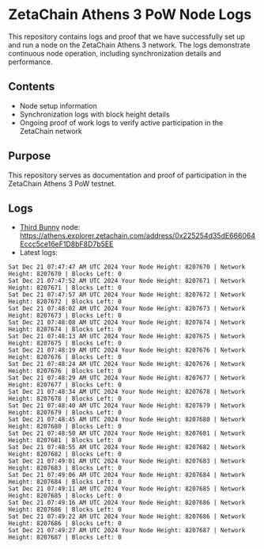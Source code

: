 # ZetaChain Athens 3 PoW Node Logs
This repository contains logs and proof that we have successfully set up and run a node on the ZetaChain Athens 3 network. The logs demonstrate continuous node operation, including synchronization details and performance.

## Contents
- Node setup information
- Synchronization logs with block height details
- Ongoing proof of work logs to verify active participation in the ZetaChain network

## Purpose
This repository serves as documentation and proof of participation in the ZetaChain Athens 3 PoW testnet.

## Logs

- [Third Bunny](https://thirdbunny.xyz/) node: https://athens.explorer.zetachain.com/address/0x225254d35dE666064Eccc5ce16eF1D8bF8D7b5EE
- Latest logs:
```
Sat Dec 21 07:47:47 AM UTC 2024 Your Node Height: 8207670 | Network Height: 8207670 | Blocks Left: 0
Sat Dec 21 07:47:52 AM UTC 2024 Your Node Height: 8207671 | Network Height: 8207671 | Blocks Left: 0
Sat Dec 21 07:47:57 AM UTC 2024 Your Node Height: 8207672 | Network Height: 8207672 | Blocks Left: 0
Sat Dec 21 07:48:02 AM UTC 2024 Your Node Height: 8207673 | Network Height: 8207673 | Blocks Left: 0
Sat Dec 21 07:48:08 AM UTC 2024 Your Node Height: 8207674 | Network Height: 8207674 | Blocks Left: 0
Sat Dec 21 07:48:13 AM UTC 2024 Your Node Height: 8207675 | Network Height: 8207675 | Blocks Left: 0
Sat Dec 21 07:48:19 AM UTC 2024 Your Node Height: 8207676 | Network Height: 8207676 | Blocks Left: 0
Sat Dec 21 07:48:24 AM UTC 2024 Your Node Height: 8207676 | Network Height: 8207676 | Blocks Left: 0
Sat Dec 21 07:48:29 AM UTC 2024 Your Node Height: 8207677 | Network Height: 8207677 | Blocks Left: 0
Sat Dec 21 07:48:34 AM UTC 2024 Your Node Height: 8207678 | Network Height: 8207678 | Blocks Left: 0
Sat Dec 21 07:48:40 AM UTC 2024 Your Node Height: 8207679 | Network Height: 8207679 | Blocks Left: 0
Sat Dec 21 07:48:45 AM UTC 2024 Your Node Height: 8207680 | Network Height: 8207680 | Blocks Left: 0
Sat Dec 21 07:48:50 AM UTC 2024 Your Node Height: 8207681 | Network Height: 8207681 | Blocks Left: 0
Sat Dec 21 07:48:55 AM UTC 2024 Your Node Height: 8207682 | Network Height: 8207682 | Blocks Left: 0
Sat Dec 21 07:49:01 AM UTC 2024 Your Node Height: 8207683 | Network Height: 8207683 | Blocks Left: 0
Sat Dec 21 07:49:06 AM UTC 2024 Your Node Height: 8207684 | Network Height: 8207684 | Blocks Left: 0
Sat Dec 21 07:49:11 AM UTC 2024 Your Node Height: 8207685 | Network Height: 8207685 | Blocks Left: 0
Sat Dec 21 07:49:16 AM UTC 2024 Your Node Height: 8207686 | Network Height: 8207686 | Blocks Left: 0
Sat Dec 21 07:49:22 AM UTC 2024 Your Node Height: 8207686 | Network Height: 8207686 | Blocks Left: 0
Sat Dec 21 07:49:27 AM UTC 2024 Your Node Height: 8207687 | Network Height: 8207687 | Blocks Left: 0
```
